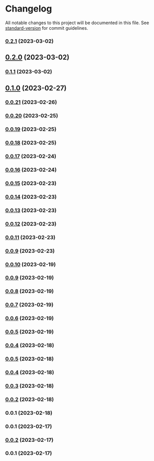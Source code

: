 # Changelog

All notable changes to this project will be documented in this file. See [standard-version](https://github.com/conventional-changelog/standard-version) for commit guidelines.

### [0.2.1](https://github.com/tristanjohnson849/react-controlled-animations/compare/v0.2.0...v0.2.1) (2023-03-02)

## [0.2.0](https://github.com/tristanjohnson849/react-controlled-animations/compare/v0.1.1...v0.2.0) (2023-03-02)

### [0.1.1](https://github.com/tristanjohnson849/react-controlled-animations/compare/v0.1.0...v0.1.1) (2023-03-02)

## [0.1.0](https://github.com/tristanjohnson849/react-controlled-animations/compare/v0.0.21...v0.1.0) (2023-02-27)

### [0.0.21](https://github.com/tristanjohnson849/react-controlled-animations/compare/v0.0.20...v0.0.21) (2023-02-26)

### [0.0.20](https://github.com/tristanjohnson849/react-controlled-animations/compare/v0.0.19...v0.0.20) (2023-02-25)

### [0.0.19](https://github.com/tristanjohnson849/react-controlled-animations/compare/v0.0.17...v0.0.19) (2023-02-25)

### [0.0.18](https://github.com/tristanjohnson849/react-controlled-animations/compare/v0.0.17...v0.0.18) (2023-02-25)

### [0.0.17](https://github.com/tristanjohnson849/react-controlled-animations/compare/v0.0.16...v0.0.17) (2023-02-24)

### [0.0.16](https://github.com/tristanjohnson849/react-controlled-animations/compare/v0.0.15...v0.0.16) (2023-02-24)

### [0.0.15](https://github.com/tristanjohnson849/react-controlled-animations/compare/v0.0.14...v0.0.15) (2023-02-23)

### [0.0.14](https://github.com/tristanjohnson849/react-controlled-animations/compare/v0.0.13...v0.0.14) (2023-02-23)

### [0.0.13](https://github.com/tristanjohnson849/react-controlled-animations/compare/v0.0.12...v0.0.13) (2023-02-23)

### [0.0.12](https://github.com/tristanjohnson849/react-controlled-animations/compare/v0.0.11...v0.0.12) (2023-02-23)

### [0.0.11](https://github.com/tristanjohnson849/react-controlled-animations/compare/v0.0.10...v0.0.11) (2023-02-23)

### [0.0.9](https://github.com/tristanjohnson849/react-controlled-animations/compare/v0.0.10...v0.0.9) (2023-02-23)

### [0.0.10](https://github.com/tristanjohnson849/react-controlled-animations/compare/v0.0.9...v0.0.10) (2023-02-19)

### [0.0.9](https://github.com/tristanjohnson849/react-controlled-animations/compare/v0.0.8...v0.0.9) (2023-02-19)

### [0.0.8](https://github.com/tristanjohnson849/react-controlled-animations/compare/v0.0.6...v0.0.8) (2023-02-19)

### [0.0.7](https://github.com/tristanjohnson849/react-controlled-animations/compare/v0.0.6...v0.0.7) (2023-02-19)

### [0.0.6](https://github.com/tristanjohnson849/react-controlled-animations/compare/v0.0.4...v0.0.6) (2023-02-19)

### [0.0.5](https://github.com/tristanjohnson849/react-controlled-animations/compare/v0.0.4...v0.0.5) (2023-02-19)

### [0.0.4](https://github.com/tristanjohnson849/react-controlled-animations/compare/v0.0.3...v0.0.4) (2023-02-18)

### [0.0.5](https://github.com/tristanjohnson849/react-controlled-animations/compare/v0.0.3...v0.0.5) (2023-02-18)

### [0.0.4](https://github.com/tristanjohnson849/react-controlled-animations/compare/v0.0.3...v0.0.4) (2023-02-18)

### [0.0.3](https://github.com/tristanjohnson849/react-controlled-animations/compare/v0.0.2...v0.0.3) (2023-02-18)

### [0.0.2](https://github.com/tristanjohnson849/react-controlled-animations/compare/v0.0.1...v0.0.2) (2023-02-18)

### 0.0.1 (2023-02-18)

### 0.0.1 (2023-02-17)

### [0.0.2](https://github.com/tristanjohnson849/react-controlled-animations/compare/v0.0.1...v0.0.2) (2023-02-17)

### 0.0.1 (2023-02-17)
